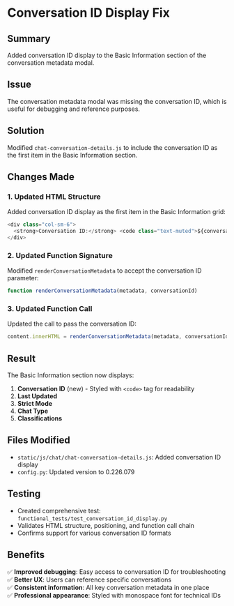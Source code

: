 # Conversation ID Display Fix

## Summary
Added conversation ID display to the Basic Information section of the conversation metadata modal.

## Issue
The conversation metadata modal was missing the conversation ID, which is useful for debugging and reference purposes.

## Solution
Modified `chat-conversation-details.js` to include the conversation ID as the first item in the Basic Information section.

## Changes Made

### 1. Updated HTML Structure
Added conversation ID display as the first item in the Basic Information grid:

```javascript
<div class="col-sm-6">
  <strong>Conversation ID:</strong> <code class="text-muted">${conversationId}</code>
</div>
```

### 2. Updated Function Signature
Modified `renderConversationMetadata` to accept the conversation ID parameter:

```javascript
function renderConversationMetadata(metadata, conversationId)
```

### 3. Updated Function Call
Updated the call to pass the conversation ID:

```javascript
content.innerHTML = renderConversationMetadata(metadata, conversationId);
```

## Result
The Basic Information section now displays:
1. **Conversation ID** (new) - Styled with `<code>` tag for readability
2. **Last Updated** 
3. **Strict Mode**
4. **Chat Type**
5. **Classifications**

## Files Modified
- `static/js/chat/chat-conversation-details.js`: Added conversation ID display
- `config.py`: Updated version to 0.226.079

## Testing
- Created comprehensive test: `functional_tests/test_conversation_id_display.py`
- Validates HTML structure, positioning, and function call chain
- Confirms support for various conversation ID formats

## Benefits
✅ **Improved debugging**: Easy access to conversation ID for troubleshooting  
✅ **Better UX**: Users can reference specific conversations  
✅ **Consistent information**: All key conversation metadata in one place  
✅ **Professional appearance**: Styled with monospace font for technical IDs
